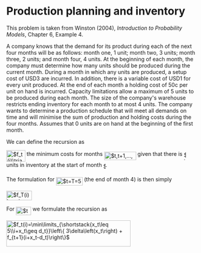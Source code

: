 # Production planning and inventory

This problem is taken from Winston (2004), _Introduction to Probability Models_,
Chapter 6, Example 4.

A company knows that the demand for its product during each of the next four 
months will be as follows: month one, 1 unit; month two, 3 units; month three, 
2 units; and month four, 4 units. At the beginning of each month, the company 
must determine how many units should be produced during the current month. 
During a month in which any units are produced, a setup cost of USD3 are incurred. 
In addition, there is a variable cost of USD1 for every unit produced. At the end 
of each month a holding cost of 50c per unit on hand is incurred. Capacity 
limitations allow a maximum of 5 units to be produced during each month. The 
size of the company's warehouse restricts ending inventory for each month to at 
most 4 units. The company wants to determine a production schedule that will 
meet all demands on time and will minimise the sum of production and holding 
costs during the four months. Assumes that 0 units are on hand at the beginning 
of the first month.

We can define the recursion as

<img alt="$f_t(i)\triangleq$" src="svgs/3f224ddc86b2f8b8810eaeb575ba0a15.svg" align="middle" width="49.63586759999998pt" height="30.137058600000014pt"/> the minimum costs for months <img alt="$t,t+1,...,4$" src="svgs/4f8c1aa08e5de7dbff18dfa5c791bca4.svg" align="middle" width="84.01812704999998pt" height="21.18721440000001pt"/> given that
there is <img alt="$i$" src="svgs/77a3b857d53fb44e33b53e4c8b68351a.svg" align="middle" width="5.663225699999989pt" height="21.68300969999999pt"/> units in inventory at the start of month <img alt="$t$" src="svgs/4f4f4e395762a3af4575de74c019ebb5.svg" align="middle" width="5.936097749999991pt" height="20.221802699999984pt"/>.

The formulation for <img alt="$t=T=5$" src="svgs/7844a64f489e558876104e0124ca7b62.svg" align="middle" width="69.87987929999998pt" height="22.465723500000017pt"/> (the end of month 4) is then simply

<img alt="$f_T(i)\equiv 0$" src="svgs/9dbca326beaa3a5b07042406ae6f0084.svg" align="middle" width="66.98907929999999pt" height="24.65753399999998pt"/>

For <img alt="$t &lt; T$" src="svgs/04fd676c61dc97e52185a18b1445e7f3.svg" align="middle" width="39.74304179999999pt" height="22.465723500000017pt"/> we formulate the recursion as

<img alt="$f_t(i)=\min\limits_{\shortstack{x_t\leq 5\\i+x_t\geq d_t}}\left\{ 3\delta\left(x_t\right) + f_{t+1}(i+x_t-d_t)\right\}$" src="svgs/0ea3cd0a2f9833af9c6da2413f64ce60.svg" align="middle" width="327.0396359999999pt" height="69.22359840000001pt"/>
